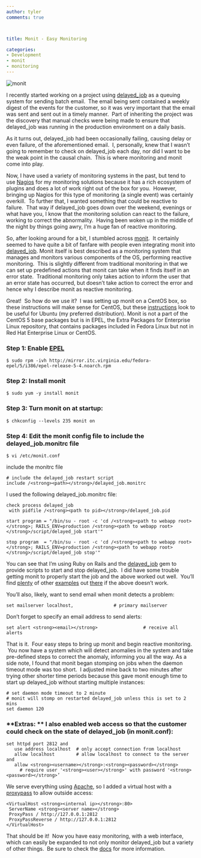 ```yaml
---
author: tyler
comments: true



title: Monit - Easy Monitoring

categories:
- Development
- monit
- monitoring
---
```


![monit](http://moduscreate.com/wp-content/uploads/2012/08/monit2.png)





I recently started working on a project using [delayed_job](https://github.com/collectiveidea/delayed_job) as a queuing system for sending batch email.  The email being sent contained a weekly digest of the events for the customer, so it was very important that the email was sent and sent out in a timely manner.  Part of inheriting the project was the discovery that manual checks were being made to ensure that delayed_job was running in the production environment on a daily basis.  





As it turns out, delayed_job had been occasionally failing, causing delay or even failure, of the aforementioned email.  I, personally, knew that I wasn’t going to remember to check on delayed_job each day, nor did I want to be the weak point in the causal chain.  This is where monitoring and monit come into play.





Now, I have used a variety of monitoring systems in the past, but tend to use [Nagios](http://www.nagios.org/) for my monitoring solutions because it has a rich ecosystem of plugins and does a lot of work right out of the box for you.  However, bringing up Nagios for this type of monitoring (a single event) was certainly overkill.  To further that, I wanted something that could be reactive to failure.  That way if delayed_job goes down over the weekend, evenings or what have you, I know that the monitoring solution can react to the failure, working to correct the abnormality.  Having been woken up in the middle of the night by things going awry, I’m a huge fan of reactive monitoring.  





So, after looking around for a bit, I stumbled across [monit](http://mmonit.com/monit/).  It certainly seemed to have quite a bit of fanfare with people even integrating monit into [delayed_job](https://github.com/collectiveidea/delayed_job/blob/master/contrib/delayed_job.monitrc). Monit itself is best described as a monitoring system that manages and monitors various components of the OS, performing reactive monitoring.  This is slightly different from traditional monitoring in that we can set up predefined actions that monit can take when it finds itself in an error state.  Traditional monitoring only takes action to inform the user that an error state has occurred, but doesn’t take action to correct the error and hence why I describe monit as reactive monitoring.





Great!  So how do we use it?  I was setting up monit on a CentOS box, so these instructions will make sense for CentOS, but these [instructions](http://dambalah.com/2009/05/05/install-monit-from-source-on-ubuntu/) look to be useful for Ubuntu (my preferred distribution). Monit is not a part of the CentOS 5 base packages but is in EPEL, the Extra Packages for Enterprise Linux repository, that contains packages included in Fedora Linux but not in Red Hat Enterprise Linux or CentOS.





### Step 1: Enable [EPEL](http://fedoraproject.org/wiki/EPEL)




    
    $ sudo rpm -ivh http://mirror.itc.virginia.edu/fedora-epel/5/i386/epel-release-5-4.noarch.rpm 





### Step 2: Install monit




    
    $ sudo yum -y install monit





### Step 3: Turn monit on at startup:




    
    $ chkconfig --levels 235 monit on
    





### Step 4: Edit the monit config file to include the delayed_job.monitrc file




    
    $ vi /etc/monit.conf
    





include the monitrc file




    
    # include the delayed_job restart script
    include /<strong><path></strong>/delayed_job.monitrc





I used the following delayed_job.monitrc file:




    
    check process delayed_job
     with pidfile /<strong><path to pid></strong>/delayed_job.pid
    
    start program = "/bin/su - root -c 'cd /<strong><path to webapp root></strong>; RAILS_ENV=production /<strong><path to webapp root></strong>/script/delayed_job start'"
    
    stop program  = "/bin/su - root -c 'cd /<strong><path to webapp root></strong>; RAILS_ENV=production /<strong><path to webapp root></strong>/script/delayed_job stop'"
    





You can see that I’m using Ruby on Rails and the [delayed_job](http://rubygems.org/gems/delayed_job) gem to provide scripts to start and stop delayed_job.  I did have some trouble getting monit to properly start the job and the above worked out well.  You’ll find [plenty](http://jetpackweb.com/blog/2010/05/19/making-monit-delayed_job-and-bundler-play-nice-together/) of other [examples](http://airbladesoftware.com/notes/deploying-and-monitoring-delayed-job-with-monit) out [there](http://www.funonrails.com/2011/03/monitor-delayedjob-in-rails.html) if the above doesn’t work.





You’ll also, likely, want to send email when monit detects a problem:




    
    set mailserver localhost,               # primary mailserver
    





Don’t forget to specify an email address to send alerts:




    
    set alert <strong><email></strong>                 # receive all alerts
    





That is it.  Four easy steps to bring up monit and begin reactive monitoring.  You now have a system which will detect anomalies in the system and take pre-defined steps to correct the anomaly, informing you all the way. As a side note, I found that monit began stomping on jobs when the daemon timeout mode was too short.  I adjusted mine back to two minutes after trying other shorter time periods because this gave monit enough time to start up delayed_job without starting multiple instances:




    
    # set daemon mode timeout to 2 minute
    # monit will stomp on restarted delayed_job unless this is set to 2 mins
    set daemon 120
    





### **Extras: ** I also enabled web access so that the customer could check on the state of delayed_job (in monit.conf):




    
    set httpd port 2812 and
       use address localhost  # only accept connection from localhost
       allow localhost        # allow localhost to connect to the server and
       allow <strong><username></strong>:<strong><password></strong>      # require user '<strong><user></strong>' with password '<strong><password></strong>’
    





We serve everything using [Apache](http://httpd.apache.org/), so I added a virtual host with a [proxypass](http://httpd.apache.org/docs/2.2/mod/mod_proxy.html) to allow outside access:




    
    <VirtualHost <strong><internal ip></strong>:80>
     ServerName <strong><server name></strong>
     ProxyPass / http://127.0.0.1:2812
     ProxyPassReverse / http://127.0.0.1:2812
    </VirtualHost>
    





That should be it!  Now you have easy monitoring, with a web interface, which can easily be expanded to not only monitor delayed_job but a variety of other things.  Be sure to check the [docs](http://mmonit.com/monit/documentation/) for more information.



